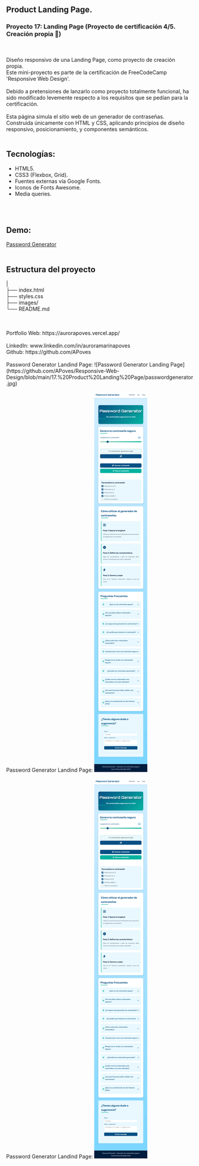 ## Product Landing Page.
### Proyecto 17: Landing Page (Proyecto de certificación 4/5. Creación propia 🎯)
<br>
<br>
  Diseño responsivo de una Landing Page, como proyecto de creación propia.
<br>
  Este mini-proyecto es parte de la certificación de FreeCodeCamp 'Responsive Web Design'.
<br>
<br>
  Debido a pretensiones de lanzarlo como proyecto totalmente funcional, ha sido modificado levemente respecto a los requisitos que se pedían para la certificación.

<br>
<br>
Esta página simula el sitio web de un generador de contraseñas.
<br>
Construida únicamente con HTML y CSS, aplicando principios de diseño responsivo, posicionamiento, y componentes semánticos.
<br>
<br>

## Tecnologías:
- HTML5.
- CSS3 (Flexbox, Grid).
- Fuentes externas vía Google Fonts.
- Iconos de Fonts Awesome.
- Media queries.
<br>

<br>

## Demo:
[Password Generator](https://instantpasswordgenerator.vercel.app/)  
<br>

## Estructura del proyecto
 |
<br>
├── index.html
<br>
├── styles.css
<br>
├── images/
<br>
└── README.md

<br>
<br>
Portfolio Web: https://aurorapoves.vercel.app/
<br>
<br>
LinkedIn: www.linkedin.com/in/auroramarinapoves
<br>
Github: https://github.com/APoves
<br>
<br>
Password Generator Landind Page:
![Password Generator Landing Page](https://github.com/APoves/Responsive-Web-Design/blob/main/17.%20Product%20Landing%20Page/passwordgenerator.jpg)

Password Generator Landind Page:
![Password Generator Landind Page](https://github.com/APoves/Responsive-Web-Design/blob/main/17.%20Product%20Landing%20Page/passwordgenerator.png)

Password Generator Landind Page:
![Password Generator Landind Pag](https://github.com/APoves/Responsive-Web-Design/blob/main/17.%20Product%20Landing%20Page/passwordgenerator.png)
